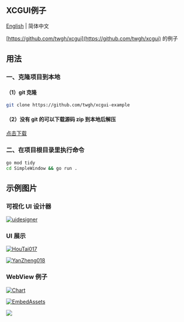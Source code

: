 ## XCGUI例子

[English](./README-en.md) | 简体中文

[https://github.com/twgh/xcgui](https://github.com/twgh/xcgui) 的例子

## 用法

### 一、克隆项目到本地

#### （1）git 克隆

```bash
git clone https://github.com/twgh/xcgui-example
```

#### （2）没有 git 的可以下载源码 zip 到本地后解压

[点击下载](https://codeload.github.com/twgh/xcgui-example/zip/refs/heads/main)

### 二、在项目根目录里执行命令

```bash
go mod tidy
cd SimpleWindow && go run .
```

## 示例图片

### 可视化 UI 设计器

[![uidesigner](https://z3.ax1x.com/2021/09/15/4Vmh9S.png)](https://github.com/twgh/xcgui-example/tree/main/uidesigner)

### UI 展示

[![HouTai017](https://gitee.com/twgh/image/raw/master/xcgui-example/HouTai017.jpg)](https://github.com/twgh/xcgui-example/tree/main/humui/HouTai017)

[![YanZheng018](https://gitee.com/twgh/image/raw/master/xcgui-example/YanZheng018.jpg)](https://github.com/twgh/xcgui-example/tree/main/humui/YanZheng018)

### WebView 例子

[![Chart](https://gitee.com/twgh/image/raw/master/xcgui-example/chart.jpg)](https://github.com/twgh/xcgui-example/tree/main/webview/Chart)

[![EmbedAssets](https://gitee.com/twgh/image/raw/master/xcgui-example/EmbedAssets.jpg)](https://github.com/twgh/xcgui-example/tree/main/webview/EmbedAssets)

[![](https://gitee.com/twgh/image/raw/master/xcgui-example/CreateByLayoutEle.jpg)](https://github.com/twgh/xcgui-example/tree/main/webview/CreateByLayoutEle)

